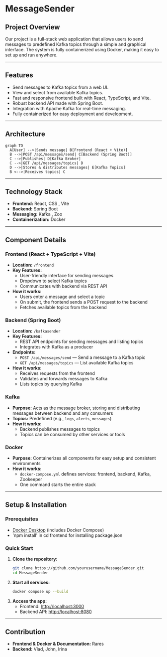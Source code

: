 # MessageSender

## Project Overview

Our project is a full-stack web application that allows users to send messages to predefined Kafka topics through a simple and graphical interface. The system is fully containerized using Docker, making it easy to set up and run anywhere.

---

## Features

- Send messages to Kafka topics from a web UI.
- View and select from available Kafka topics.
- Fast and responsive frontend built with React, TypeScript, and Vite.
- Robust backend API made with Spring Boot.
- Integration with Apache Kafka for real-time messaging.
- Fully containerized for easy deployment and development.

---

## Architecture

```mermaid
graph TD
  A[User] -->|Sends message| B[Frontend (React + Vite)]
  B -->|POST /api/messages/send| C[Backend (Spring Boot)]
  C -->|Publishes| D[Kafka Broker]
  C -->|GET /api/messages/topics| D
  D -->|Stores & distributes messages| E[Kafka Topics]
  B <-->|Receives topics| C
```

---

## Technology Stack

- **Frontend:** React, CSS , Vite
- **Backend:** Spring Boot
- **Messaging:** Kafka , Zoo
- **Containerization:** Docker

---

## Component Details

### Frontend (React + TypeScript + Vite)
- **Location:** `/frontend`
- **Key Features:**
  - User-friendly interface for sending messages
  - Dropdown to select Kafka topics
  - Communicates with backend via REST API
- **How it works:**
  - Users enter a message and select a topic
  - On submit, the frontend sends a POST request to the backend
  - Fetches available topics from the backend

### Backend (Spring Boot)
- **Location:** `/kafkasender`
- **Key Features:**
  - REST API endpoints for sending messages and listing topics
  - Integrates with Kafka as a producer
- **Endpoints:**
  - `POST /api/messages/send` — Send a message to a Kafka topic
  - `GET /api/messages/topics` — List available Kafka topics
- **How it works:**
  - Receives requests from the frontend
  - Validates and forwards messages to Kafka
  - Lists topics by querying Kafka

### Kafka
- **Purpose:** Acts as the message broker, storing and distributing messages between backend and any consumers
- **Topics:** Predefined (e.g., `logs`, `alerts`, `messages`)
- **How it works:**
  - Backend publishes messages to topics
  - Topics can be consumed by other services or tools

### Docker 
- **Purpose:** Containerizes all components for easy setup and consistent environments
- **How it works:**
  - `docker-compose.yml` defines services: frontend, backend, Kafka, Zookeeper
  - One command starts the entire stack

---

## Setup & Installation

### Prerequisites
- [Docker Desktop](https://www.docker.com/products/docker-desktop/) (includes Docker Compose)
- 'npm install' in cd frontend for installing package.json

### Quick Start
1. **Clone the repository:**
   ```sh
   git clone https://github.com/yourusername/MessageSender.git
   cd MessageSender
   ```
2. **Start all services:**
   ```sh
   docker compose up --build
   ```
3. **Access the app:**
   - Frontend: [http://localhost:3000](http://localhost:3000)
   - Backend API: [http://localhost:8080](http://localhost:8080)

---

## Contribution

- **Frontend & Docker & Documentation:** Rares
- **Backend:** Vlad, John, Irina

